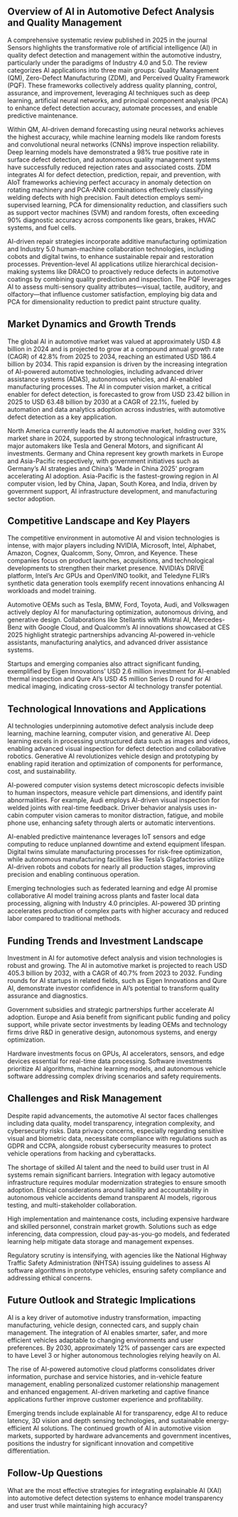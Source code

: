 ## Overview of AI in Automotive Defect Analysis and Quality Management
A comprehensive systematic review published in 2025 in the journal Sensors highlights the transformative role of artificial intelligence (AI) in quality defect detection and management within the automotive industry, particularly under the paradigms of Industry 4.0 and 5.0. The review categorizes AI applications into three main groups: Quality Management (QM), Zero-Defect Manufacturing (ZDM), and Perceived Quality Framework (PQF). These frameworks collectively address quality planning, control, assurance, and improvement, leveraging AI techniques such as deep learning, artificial neural networks, and principal component analysis (PCA) to enhance defect detection accuracy, automate processes, and enable predictive maintenance.

Within QM, AI-driven demand forecasting using neural networks achieves the highest accuracy, while machine learning models like random forests and convolutional neural networks (CNNs) improve inspection reliability. Deep learning models have demonstrated a 98% true positive rate in surface defect detection, and autonomous quality management systems have successfully reduced rejection rates and associated costs. ZDM integrates AI for defect detection, prediction, repair, and prevention, with AIoT frameworks achieving perfect accuracy in anomaly detection on rotating machinery and PCA-ANN combinations effectively classifying welding defects with high precision. Fault detection employs semi-supervised learning, PCA for dimensionality reduction, and classifiers such as support vector machines (SVM) and random forests, often exceeding 90% diagnostic accuracy across components like gears, brakes, HVAC systems, and fuel cells.

AI-driven repair strategies incorporate additive manufacturing optimization and Industry 5.0 human-machine collaboration technologies, including cobots and digital twins, to enhance sustainable repair and restoration processes. Prevention-level AI applications utilize hierarchical decision-making systems like DRACO to proactively reduce defects in automotive coatings by combining quality prediction and inspection. The PQF leverages AI to assess multi-sensory quality attributes—visual, tactile, auditory, and olfactory—that influence customer satisfaction, employing big data and PCA for dimensionality reduction to predict paint structure quality.

## Market Dynamics and Growth Trends
The global AI in automotive market was valued at approximately USD 4.8 billion in 2024 and is projected to grow at a compound annual growth rate (CAGR) of 42.8% from 2025 to 2034, reaching an estimated USD 186.4 billion by 2034. This rapid expansion is driven by the increasing integration of AI-powered automotive technologies, including advanced driver assistance systems (ADAS), autonomous vehicles, and AI-enabled manufacturing processes. The AI in computer vision market, a critical enabler for defect detection, is forecasted to grow from USD 23.42 billion in 2025 to USD 63.48 billion by 2030 at a CAGR of 22.1%, fueled by automation and data analytics adoption across industries, with automotive defect detection as a key application.

North America currently leads the AI automotive market, holding over 33% market share in 2024, supported by strong technological infrastructure, major automakers like Tesla and General Motors, and significant AI investments. Germany and China represent key growth markets in Europe and Asia-Pacific respectively, with government initiatives such as Germany’s AI strategies and China’s 'Made in China 2025' program accelerating AI adoption. Asia-Pacific is the fastest-growing region in AI computer vision, led by China, Japan, South Korea, and India, driven by government support, AI infrastructure development, and manufacturing sector adoption.

## Competitive Landscape and Key Players
The competitive environment in automotive AI and vision technologies is intense, with major players including NVIDIA, Microsoft, Intel, Alphabet, Amazon, Cognex, Qualcomm, Sony, Omron, and Keyence. These companies focus on product launches, acquisitions, and technological developments to strengthen their market presence. NVIDIA’s DRIVE platform, Intel’s Arc GPUs and OpenVINO toolkit, and Teledyne FLIR’s synthetic data generation tools exemplify recent innovations enhancing AI workloads and model training.

Automotive OEMs such as Tesla, BMW, Ford, Toyota, Audi, and Volkswagen actively deploy AI for manufacturing optimization, autonomous driving, and generative design. Collaborations like Stellantis with Mistral AI, Mercedes-Benz with Google Cloud, and Qualcomm’s AI innovations showcased at CES 2025 highlight strategic partnerships advancing AI-powered in-vehicle assistants, manufacturing analytics, and advanced driver assistance systems.

Startups and emerging companies also attract significant funding, exemplified by Eigen Innovations’ USD 2.6 million investment for AI-enabled thermal inspection and Qure AI’s USD 45 million Series D round for AI medical imaging, indicating cross-sector AI technology transfer potential.

## Technological Innovations and Applications
AI technologies underpinning automotive defect analysis include deep learning, machine learning, computer vision, and generative AI. Deep learning excels in processing unstructured data such as images and videos, enabling advanced visual inspection for defect detection and collaborative robotics. Generative AI revolutionizes vehicle design and prototyping by enabling rapid iteration and optimization of components for performance, cost, and sustainability.

AI-powered computer vision systems detect microscopic defects invisible to human inspectors, measure vehicle part dimensions, and identify paint abnormalities. For example, Audi employs AI-driven visual inspection for welded joints with real-time feedback. Driver behavior analysis uses in-cabin computer vision cameras to monitor distraction, fatigue, and mobile phone use, enhancing safety through alerts or automatic interventions.

AI-enabled predictive maintenance leverages IoT sensors and edge computing to reduce unplanned downtime and extend equipment lifespan. Digital twins simulate manufacturing processes for risk-free optimization, while autonomous manufacturing facilities like Tesla’s Gigafactories utilize AI-driven robots and cobots for nearly all production stages, improving precision and enabling continuous operation.

Emerging technologies such as federated learning and edge AI promise collaborative AI model training across plants and faster local data processing, aligning with Industry 4.0 principles. AI-powered 3D printing accelerates production of complex parts with higher accuracy and reduced labor compared to traditional methods.

## Funding Trends and Investment Landscape
Investment in AI for automotive defect analysis and vision technologies is robust and growing. The AI in automotive market is projected to reach USD 405.3 billion by 2032, with a CAGR of 40.7% from 2023 to 2032. Funding rounds for AI startups in related fields, such as Eigen Innovations and Qure AI, demonstrate investor confidence in AI’s potential to transform quality assurance and diagnostics.

Government subsidies and strategic partnerships further accelerate AI adoption. Europe and Asia benefit from significant public funding and policy support, while private sector investments by leading OEMs and technology firms drive R&D in generative design, autonomous systems, and energy optimization.

Hardware investments focus on GPUs, AI accelerators, sensors, and edge devices essential for real-time data processing. Software investments prioritize AI algorithms, machine learning models, and autonomous vehicle software addressing complex driving scenarios and safety requirements.

## Challenges and Risk Management
Despite rapid advancements, the automotive AI sector faces challenges including data quality, model transparency, integration complexity, and cybersecurity risks. Data privacy concerns, especially regarding sensitive visual and biometric data, necessitate compliance with regulations such as GDPR and CCPA, alongside robust cybersecurity measures to protect vehicle operations from hacking and cyberattacks.

The shortage of skilled AI talent and the need to build user trust in AI systems remain significant barriers. Integration with legacy automotive infrastructure requires modular modernization strategies to ensure smooth adoption. Ethical considerations around liability and accountability in autonomous vehicle accidents demand transparent AI models, rigorous testing, and multi-stakeholder collaboration.

High implementation and maintenance costs, including expensive hardware and skilled personnel, constrain market growth. Solutions such as edge inferencing, data compression, cloud pay-as-you-go models, and federated learning help mitigate data storage and management expenses.

Regulatory scrutiny is intensifying, with agencies like the National Highway Traffic Safety Administration (NHTSA) issuing guidelines to assess AI software algorithms in prototype vehicles, ensuring safety compliance and addressing ethical concerns.

## Future Outlook and Strategic Implications
AI is a key driver of automotive industry transformation, impacting manufacturing, vehicle design, connected cars, and supply chain management. The integration of AI enables smarter, safer, and more efficient vehicles adaptable to changing environments and user preferences. By 2030, approximately 12% of passenger cars are expected to have Level 3 or higher autonomous technologies relying heavily on AI.

The rise of AI-powered automotive cloud platforms consolidates driver information, purchase and service histories, and in-vehicle feature management, enabling personalized customer relationship management and enhanced engagement. AI-driven marketing and captive finance applications further improve customer experience and profitability.

Emerging trends include explainable AI for transparency, edge AI to reduce latency, 3D vision and depth sensing technologies, and sustainable energy-efficient AI solutions. The continued growth of AI in automotive vision markets, supported by hardware advancements and government incentives, positions the industry for significant innovation and competitive differentiation.

## Follow-Up Questions
What are the most effective strategies for integrating explainable AI (XAI) into automotive defect detection systems to enhance model transparency and user trust while maintaining high accuracy?